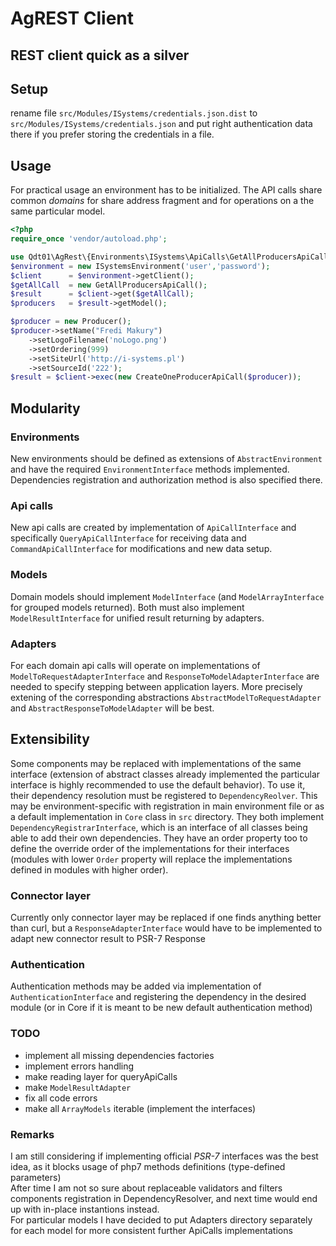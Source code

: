 # AgREST Client
## REST client quick as a silver

## Setup
rename file `src/Modules/ISystems/credentials.json.dist` to `src/Modules/ISystems/credentials.json` and put right authentication data there if you prefer storing the credentials in a file.

## Usage
For practical usage an environment has to be initialized. The API calls share common _domains_ for share address fragment and for operations on a the same particular model. 
```php
<?php
require_once 'vendor/autoload.php';

use Qdt01\AgRest\{Environments\ISystems\ApiCalls\GetAllProducersApiCall, Environments\ISystems\ApiCalls\CreateOneProducerApiCall,Modules\ISystems\ISystemsEnvironment,Modules\ISystems\Models\Producer};
$environment = new ISystemsEnvironment('user','password');
$client      = $environment->getClient();
$getAllCall  = new GetAllProducersApiCall();
$result      = $client->get($getAllCall);
$producers   = $result->getModel();

$producer = new Producer();
$producer->setName("Fredi Makury")
	->setLogoFilename('noLogo.png')
	->setOrdering(999)
	->setSiteUrl('http://i-systems.pl')
	->setSourceId('222');
$result = $client->exec(new CreateOneProducerApiCall($producer));
```

## Modularity
### Environments
New environments should be defined as extensions of `AbstractEnvironment` and have the required `EnvironmentInterface` methods implemented. Dependencies registration and authorization method is also specified there.
### Api calls
New api calls are created by implementation of  `ApiCallInterface` and specifically `QueryApiCallInterface` for receiving data and `CommandApiCallInterface` for modifications and new data setup.
### Models
Domain models should implement `ModelInterface` (and `ModelArrayInterface` for grouped models returned). Both must also implement `ModelResultInterface` for unified result returning by adapters.
### Adapters
For each domain api calls will operate on implementations of `ModelToRequestAdapterInterface` and `ResponseToModelAdapterInterface` are needed to specify stepping between application layers. More precisely extening of the corresponding abstractions `AbstractModelToRequestAdapter` and `AbstractResponseToModelAdapter` will be best.


## Extensibility
Some components may be replaced with implementations of the same interface (extension of abstract classes already implemented the particular interface is highly recommended to use the default behavior). To use it, their dependency resolution must be registered to `DependencyReolver`. This may be environment-specific with registration in main environment file or as a default implementation in `Core` class in `src` directory. They both implement `DependencyRegistrarInterface`, which is an interface of all classes being able to add their own dependencies. They have an order property too to define the override order of the implementations for their interfaces (modules with lower `Order` property will replace the implementations defined in modules with higher order).
### Connector layer
Currently only connector layer may be replaced if one finds anything better than curl, but a `ResponseAdapterInterface` would have to be implemented to adapt new connector result to PSR-7 Response

### Authentication
Authentication methods may be added via implementation of `AuthenticationInterface` and registering the dependency in the desired module (or in Core if it is meant to be new default authentication method)

### TODO
* implement all missing dependencies factories
* implement errors handling
* make reading layer for queryApiCalls
* make `ModelResultAdapter`
* fix all code errors
* make all `ArrayModels` iterable (implement the interfaces)

### Remarks
I am still considering if implementing official _PSR-7_ interfaces was the best idea, as it blocks usage of php7 methods definitions (type-defined parameters)\
After time I am not so sure about replaceable validators and filters components registration in DependencyResolver, and next time would end up with in-place instantions instead.\
For particular models I have decided to put Adapters directory separately for each model for more consistent further ApiCalls implementations
